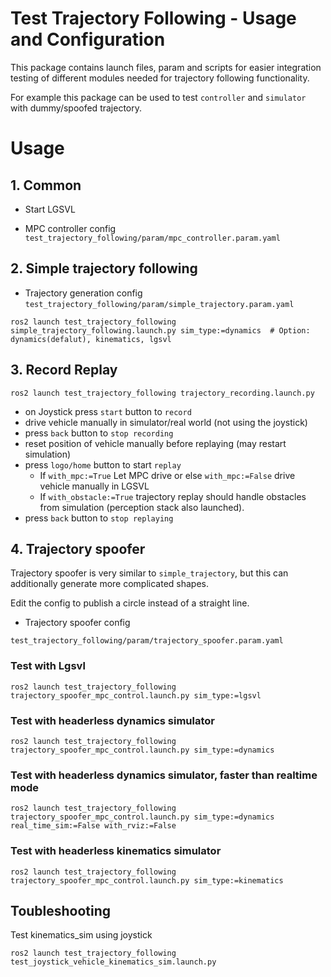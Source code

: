 Test Trajectory Following - Usage and Configuration
=============
This package contains launch files, param and scripts for
easier integration testing of different modules needed for trajectory following functionality.

For example this package can be used to test `controller` and `simulator` with dummy/spoofed trajectory.

# Usage

## 1. Common

* Start LGSVL

* MPC controller config
`test_trajectory_following/param/mpc_controller.param.yaml`


## 2. Simple trajectory following

* Trajectory generation config
`test_trajectory_following/param/simple_trajectory.param.yaml`

```
ros2 launch test_trajectory_following simple_trajectory_following.launch.py sim_type:=dynamics  # Option: dynamics(defalut), kinematics, lgsvl
```

## 3. Record Replay

```
ros2 launch test_trajectory_following trajectory_recording.launch.py
```

* on Joystick press `start` button to `record`
* drive vehicle manually in simulator/real world (not using the joystick)
* press `back` button to `stop recording`
* reset position of vehicle manually before replaying (may restart simulation)
* press `logo/home` button to start `replay`
  * If `with_mpc:=True` Let MPC drive or else `with_mpc:=False` drive vehicle manually in LGSVL
  * If `with_obstacle:=True` trajectory replay should handle obstacles from simulation (perception stack also launched).
* press `back` button to `stop replaying`

## 4. Trajectory spoofer
Trajectory spoofer is very similar to `simple_trajectory`,
but this can additionally generate more complicated shapes.

Edit the config to publish a circle instead of a straight line.


* Trajectory spoofer config

```
test_trajectory_following/param/trajectory_spoofer.param.yaml
```

### Test with Lgsvl

```
ros2 launch test_trajectory_following trajectory_spoofer_mpc_control.launch.py sim_type:=lgsvl
```

### Test with headerless dynamics simulator

```
ros2 launch test_trajectory_following trajectory_spoofer_mpc_control.launch.py sim_type:=dynamics
```

### Test with headerless dynamics simulator, faster than realtime mode

```
ros2 launch test_trajectory_following trajectory_spoofer_mpc_control.launch.py sim_type:=dynamics real_time_sim:=False with_rviz:=False
```

### Test with headerless kinematics simulator

```
ros2 launch test_trajectory_following trajectory_spoofer_mpc_control.launch.py sim_type:=kinematics
```

## Toubleshooting
Test kinematics_sim using joystick

```
ros2 launch test_trajectory_following test_joystick_vehicle_kinematics_sim.launch.py
```
